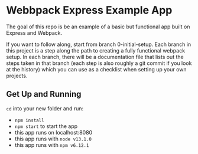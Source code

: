 # Webbpack Express Example App

The goal of this repo is be an example of a basic but functional app built on Express and Webpack.

If you want to follow along, start from branch 0-initial-setup. Each branch in this project is a step along the path to creating a fully functional webpack setup. In each branch, there will be a documentation file that lists out the steps taken in that branch (each step is also roughly a git commit if you look at the history) which you can use as a checklist when setting up your own projects. 

## Get Up and Running

`cd` into your new folder and run:
- ```npm install```
- ```npm start``` to start the app
- this app runs on localhost:8080
- this app runs with ``node v13.1.0``
- this app runs with ``npm v6.12.1``